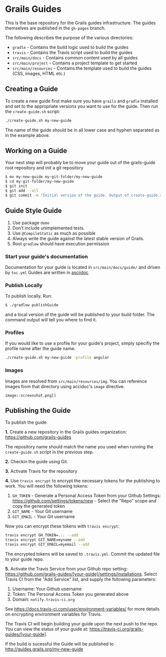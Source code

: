 # Grails Guides

This is the base repository for the Grails guides infrastructure. The guides themselves are published in the `gh-pages` branch.

The following describes the purpose of the various directories:

* `gradle` - Contains the build logic used to build the guides
* `travis` - Contains the Travis script used to build the guides
* `src/main/docs` - Contains common content used by all guides
* `src/main/project` - Contains a project template to get started
* `src/main/resources` - Contains the template used to build the guides (CSS, images, HTML etc.)

## Creating a Guide

To create a new guide first make sure you have `grails` and `gradle` installed and set to the appropriate versions you want to use for the guide. Then run the `create-guide.sh` script:

```bash
./create-guide.sh my-new-guide
```

The name of the guide should be in all lower case and hyphen separated as in the example above.

## Working on a Guide

Your next step will probably be to move your guide out of the grails-guide root repository and init a git repository

```bash
$ mv my-new-guide my-git-folder/my-new-guide
$ cd my-git-folder/my-new-guide
$ git init
$ git add --all
$ git commit -m "Initial version of the guide. Output of create-guide.sh script"
```

## Guide Style Guide

1. Use package `demo`
2. Don't include unimplemented tests.
3. Use `@CompileStatic` as much as possible
4. Always write the guide against the latest stable version of Grails.
5. Root `gradlew` should have execution permission

### Start your guide's documentation

Documentation for your guide is located in `src/main/docs/guide/` and driven by `toc.yml`
Guides are written in [asciidoc](http://asciidoctor.org/docs/asciidoc-syntax-quick-reference/)

### Publish Locally

To publish locally. Run: 

```bash
$ ./gradlew publishGuide
```

and a local version of the guide will be published to your build folder. The command output will tell you where to find it. 

### Profiles

If you would like to use a profile for your guide's project, simply specifiy the profile name after the guide name.

```bash
./create-guide.sh my-new-guide -profile angular
```

### Images

Images are resolved from `src/main/resources/img`. You can reference images
from that directory using accidoc's `image` directive.

```asciidoc
image::screenshot.png[]
```

## Publishing the Guide

To publish the guide 

**1.** Create a new repository in the Grails guides organization: https://github.com/grails-guides

The repository name should match the name you used when running the `create-guide.sh` script in the previous step.

**2.** Checkin the guide using Git. 

**3.** Activate Travis for the repository 

**4.** Use `travis encrypt` to encrypt the necessary tokens for the publishing to work. You will need the following tokens:

1. `GH_TOKEN` - Generate a Personal Access Token from your Github Settings: https://github.com/settings/tokens/new - Select the "Repo" scope and copy the generated token
2. `GIT_NAME` - Your Git username
3. `GIT_EMAIL` - Your Git username

Now you can encrypt these tokens with `travis encrypt`:

```bash
travis encrypt GH_TOKEN=... --add
travis encrypt GIT_NAME=myname --add
travis encrypt GIT_EMAIL=myemail --add
``` 

The encrypted tokens will be saved to `.travis.yml`. Commit the updated file to your guide repo.

**5.** Activate the Travis Service from your Github repo setting: https://github.com/grails-guides/[your-guide]/settings/installations. Select Travis CI from the "Add Service" list, and supply the following parameters:

1. Username: Your Github username
2. Token: The Personal Access Token you generated above
3. Domain: `notify.travis-ci.org`

See https://docs.travis-ci.com/user/environment-variables/ for more details on encrypting environment variables for Travis.

The Travis CI will begin building your guide upon the next push to the repo. You can view the status of your guide at: https://travis-ci.org/grails-guides/[your-guide].

If the build is sucessful the Guide will be published to http://guides.grails.org/my-new-guide 
